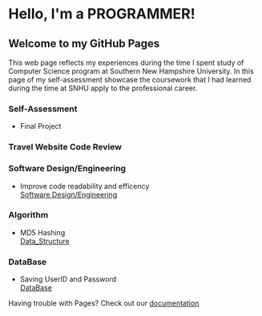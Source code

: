 # Hello, I'm a PROGRAMMER!

## Welcome to my GitHub Pages

This web page reflects my experiences during the time I spent study of Computer Science program at Southern New Hampshire University. In this page of my self-assessment showcase the coursework that I had learned during the time at SNHU apply to the professional career.

### Self-Assessment 
  - Final Project  

### Travel Website Code Review



### Software Design/Engineering

  - Improve code readability and efficency  
  [Software Design/Engineering](https://docs.google.com/viewer?url=https://github.com/jtluu/Travel-Website/raw/master/Software_Design.pdf)

### Algorithm

  - MD5 Hashing  
  [Data_Structure](https://docs.google.com/viewer?url=https://github.com/jtluu/Travel-Website/raw/master/Data_Structure.pdf)

### DataBase

  - Saving UserID and Password  
  [DataBase](https://docs.google.com/viewer?url=https://github.com/jtluu/Travel-Website/raw/master/DataBase.pdf)
 


Having trouble with Pages? Check out our [documentation](https://github.com/jtluu/Travel-Website/blob/master/doc_cloud.pdf) 

